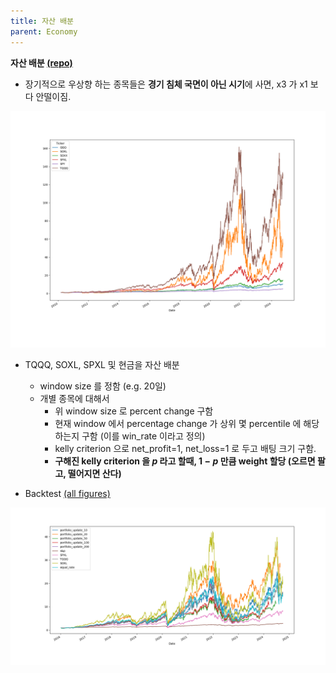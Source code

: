 ```yaml
---
title: 자산 배분
parent: Economy
---
```


**자산 배분 [(repo)](https://github.com/jaeminSon/invest/blob/main)**

- 장기적으로 우상향 하는 종목들은 **경기 침체 국면이 아닌 시기**에 사면, x3 가 x1 보다 안떨이짐.
<img src="/data/economy/leverage_2010.png" width="800" />

- TQQQ, SOXL, SPXL 및 현금을 자산 배분
   - window size 를 정함 (e.g. 20일)
   - 개별 종목에 대해서
       - 위 window size 로 percent change 구함
       - 현재 window 에서 percentage change 가 상위 몇 percentile 에 해당하는지 구함 (이를 win_rate 이라고 정의)
       - kelly criterion 으로 net_profit=1, net_loss=1 로 두고 배팅 크기 구함.
       - **구해진 kelly criterion 을 $p$ 라고 할때, $1-p$ 만큼 weight 할당 (오르면 팔고, 떨어지면 산다)**

- Backtest [(all figures)](https://github.com/jaeminSon/invest/tree/main/backtest)  
<img src="/data/economy/backtest_from_20160101.png" width="800" />

    